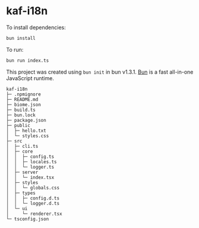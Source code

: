 # kaf-i18n

To install dependencies:

```bash
bun install
```

To run:

```bash
bun run index.ts
```

This project was created using `bun init` in bun v1.3.1. [Bun](https://bun.com) is a fast all-in-one JavaScript runtime.

```
kaf-i18n
├─ .npmignore
├─ README.md
├─ biome.json
├─ build.ts
├─ bun.lock
├─ package.json
├─ public
│  ├─ hello.txt
│  └─ styles.css
├─ src
│  ├─ cli.ts
│  ├─ core
│  │  ├─ config.ts
│  │  ├─ locales.ts
│  │  └─ logger.ts
│  ├─ server
│  │  └─ index.tsx
│  ├─ styles
│  │  └─ globals.css
│  ├─ types
│  │  ├─ config.d.ts
│  │  └─ logger.d.ts
│  └─ ui
│     └─ renderer.tsx
└─ tsconfig.json

```